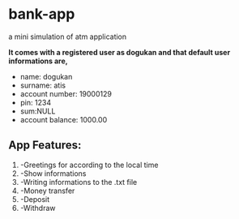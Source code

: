# bank-app
a mini simulation of atm application


**It comes with a registered user as dogukan and that default user informations are,**
* name: dogukan
* surname: atis
* account number: 19000129
* pin: 1234
* sum:NULL
* account balance: 1000.00

## App Features:
1. -Greetings for according to the local time
1. -Show informations
1. -Writing informations to the .txt file
1. -Money transfer
1. -Deposit
1. -Withdraw

